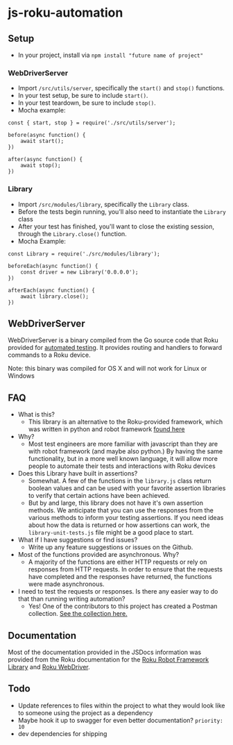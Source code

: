 # js-roku-automation

## Setup

- In your project, install via `npm install "future name of project"`

### WebDriverServer

- Import `/src/utils/server`, specifically the `start()` and `stop()` functions.
- In your test setup, be sure to include `start()`.
- In your test teardown, be sure to include `stop()`.
- Mocha example:

```
const { start, stop } = require('./src/utils/server');

before(async function() {
    await start();
})

after(async function() {
    await stop();
})
```

### Library

- Import `/src/modules/library`, specifically the `Library` class.
- Before the tests begin running, you'll also need to instantiate the `Library` class
- After your test has finished, you'll want to close the existing session, through the `Library.close()` function.
- Mocha Example:

```
const Library = require('./src/modules/library');

beforeEach(async function() {
    const driver = new Library('0.0.0.0');
})

afterEach(async function() {
    await library.close();
})
```

## WebDriverServer

WebDriverServer is a binary compiled from the Go source code that Roku provided for [automated testing](https://github.com/rokudev/automated-channel-testing). It provides routing and handlers to forward commands to a Roku device.

Note: this binary was compiled for OS X and will not work for Linux or Windows

## FAQ

- What is this?
  - This library is an alternative to the Roku-provided framework, which was written in python and robot framework [found here](https://github.com/rokudev/automated-channel-testing)
- Why?
  - Most test engineers are more familiar with javascript than they are with robot framework (and maybe also python.) By having the same functionality, but in a more well known language, it will allow more people to automate their tests and interactions with Roku devices
- Does this Library have built in assertions?
  - Somewhat. A few of the functions in the `library.js` class return boolean values and can be used with your favorite assertion libraries to verify that certain actions have been achieved.
  - But by and large, this library does not have it's own assertion methods. We anticipate that you can use the responses from the various methods to inform your testing assertions. If you need ideas about how the data is returned or how assertions can work, the `library-unit-tests.js` file might be a good place to start.
- What if I have suggestions or find issues?
  - Write up any feature suggestions or issues on the Github.
- Most of the functions provided are asynchronous. Why?
  - A majority of the functions are either HTTP requests or rely on responses from HTTP requests. In order to ensure that the requests have completed and the responses have returned, the functions were made asynchronous.
- I need to test the requests or responses. Is there any easier way to do that than running writing automation?
  - Yes! One of the contributors to this project has created a Postman collection. [See the collection here.](https://gist.github.com/aaron-goff/64152b5162bc4c0003c1962d8f811d9e)

## Documentation

Most of the documentation provided in the JSDocs information was provided from the Roku documentation for the [Roku Robot Framework Library](https://developer.roku.com/en-ca/docs/developer-program/dev-tools/automated-channel-testing/robot-framework-library.md) and [Roku WebDriver](https://developer.roku.com/en-ca/docs/developer-program/dev-tools/automated-channel-testing/web-driver.md).

## Todo

- Update references to files within the project to what they would look like to someone using the project as a dependency
- Maybe hook it up to swagger for even better documentation? `priority: 10`
- dev dependencies for shipping
